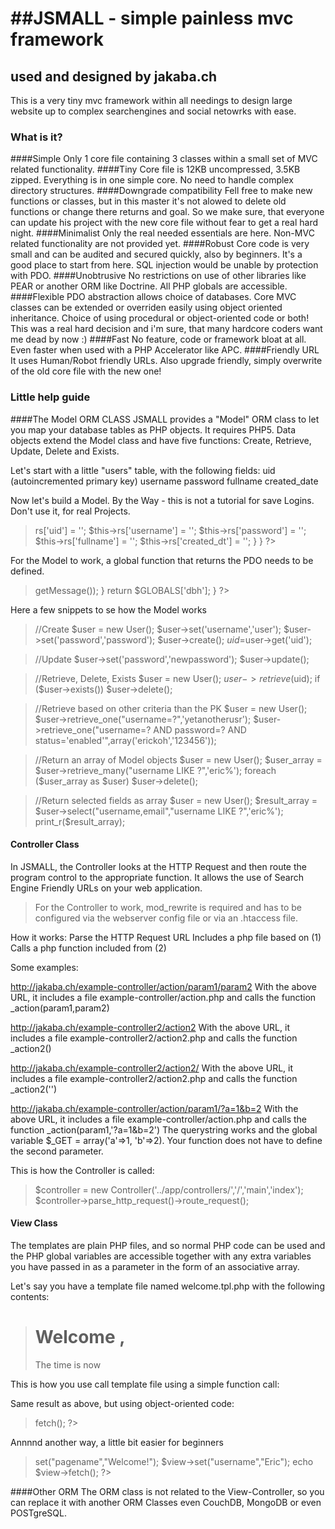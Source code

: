 ##JSMALL - simple painless mvc framework====================used and designed by jakaba.ch---------------------This is a very tiny mvc framework within all needingsto design large website up to complex searchengines andsocial netowrks with ease.### What is it?####SimpleOnly 1 core file containing 3 classes within a small set of MVC related functionality.####TinyCore file is 12KB uncompressed, 3.5KB zipped. Everything is in one simple core.No need to handle complex directory structures.####Downgrade compatibilityFell free to make new functions or classes, but in this master it's not alowed to delete old functionsor change there returns and goal. So we make sure, that everyone can update his project with the new core file withoutfear to get a real hard night.####MinimalistOnly the real needed essentials are here. Non-MVC related functionality are not provided yet.####RobustCore code is very small and can be audited and secured quickly, also by beginners. It's a good place to start from here.SQL injection would be unable by protection with PDO.####UnobtrusiveNo restrictions on use of other libraries like PEAR or another ORM like Doctrine.All PHP globals are accessible.####FlexiblePDO abstraction allows choice of databases.Core MVC classes can be extended or overriden easily using object oriented inheritance.Choice of using procedural or object-oriented code or both! This was a real hard decision and i'm sure,that many hardcore coders want me dead by now :)####FastNo feature, code or framework bloat at all.Even faster when used with a PHP Accelerator like APC.####Friendly URLIt uses Human/Robot friendly URLs.Also upgrade friendly, simply overwrite of the old core file with the new one!### Little help guide####The Model ORM CLASSJSMALL provides a "Model" ORM class to let you map your database tables as PHP objects. It requires PHP5.Data objects extend the Model class and have five functions: Create, Retrieve, Update, Delete and Exists.Let's start with a little "users" table, with the following fields: uid (autoincremented primary key)usernamepassword fullname created_dateNow let's build a Model. By the Way - this is not a tutorial for save Logins. Don't use it, for real Projects.> <?php>	class User extends Model {>	function User() {>	//call parent with primary key name "uid", table name "users">	//and function that returns the pdo handler named "getdbh">	parent::__construct('uid','users','getdbh');>	//list of table fields below, need not contain all fields in table.>	$this->rs['uid'] = '';>	$this->rs['username'] = '';>	$this->rs['password'] = '';>	$this->rs['fullname'] = '';>	$this->rs['created_dt'] = '';>	}>}>?>For the Model to work, a global function that returns the PDO needs to be defined.><?php>	//To release the database connection simply do:>	//$GLOBALS['dbh']=null;>	function getdbh() {>		if (!isset($GLOBALS['dbh']))>	try {>		//$GLOBALS['dbh'] = new PDO('sqlite:'.APP_PATH.'db/dbname.sqlite');>		$GLOBALS['dbh'] = new PDO('mysql:host=localhost;dbname=dbname', 'username', 'password');>	} catch (PDOException $e) {>		die('Connection failed: '.$e->getMessage());>	}> 	return $GLOBALS['dbh'];>}>?>Here a few snippets to se how the Model works>//Create>$user = new User();>$user->set('username','user');>$user->set('password','password');>$user->create();>$uid=$user->get('uid');>//Update>$user->set('password','newpassword');>$user->update();>//Retrieve, Delete, Exists>$user = new User();>$user->retrieve($uid);>if ($user->exists())>  $user->delete();>//Retrieve based on other criteria than the PK>$user = new User();>$user->retrieve_one("username=?",'yetanotherusr');>$user->retrieve_one("username=? AND password=? AND status='enabled'",array('erickoh','123456'));>//Return an array of Model objects>$user = new User();>$user_array = $user->retrieve_many("username LIKE ?",'eric%');>foreach ($user_array as $user)>  $user->delete();>//Return selected fields as array>$user = new User();>$result_array = $user->select("username,email","username LIKE ?",'eric%');>print_r($result_array);#### Controller ClassIn JSMALL, the Controller looks at the HTTP Request and then route the program control to the appropriate function.It allows the use of Search Engine Friendly URLs on your web application.> For the Controller to work, mod_rewrite is required and has to be configured via the webserver config file or via an .htaccess file.How it works:Parse the HTTP Request URLIncludes a php file based on (1)Calls a php function included from (2)Some examples:http://jakaba.ch/example-controller/action/param1/param2With the above URL, it includes a file example-controller/action.php and calls the function _action(param1,param2)http://jakaba.ch/example-controller2/action2With the above URL, it includes a file example-controller2/action2.php and calls the function _action2()http://jakaba.ch/example-controller2/action2/With the above URL, it includes a file example-controller2/action2.php and calls the function _action2('')http://jakaba.ch/example-controller/action/param1/?a=1&b=2With the above URL, it includes a file example-controller/action.php and calls the function _action(param1,'?a=1&b=2')The querystring works and the global variable $_GET = array('a'=>1, 'b'=>2). Your function does not have to define the second parameter.This is how the Controller is called:>$controller = new Controller('../app/controllers/','/','main','index'); >$controller->parse_http_request()->route_request();#### View ClassThe templates are plain PHP files, and so normal PHP code can be used and the PHP global variables are accessible together with any extra variables you have passed in as a parameter in the form of an associative array.Let's say you have a template file named welcome.tpl.php with the following contents:><html>>  <head>>    <title><?php echo $pagename;?></title>>  </head>>  <body>>    <h1>Welcome <?php echo $username;?>,</h1>>    <p>The time is now <?php echo date("Y-m-d H:i:s");?></p>>  </body>></html>This is how you use call template file using a simple function call:><?php>	$vars = array("pagename"="Welcome!","username"="yetanotherusr");>	echo View::do_fetch("/path/to/welcome.tpl.php",$vars);>?>Same result as above, but using object-oriented code:><?php>	$vars = array("pagename"="Welcome!","username"="yetanotherusr");>	$view = new View("/path/to/welcome.tpl.php",$vars);>	echo $view->fetch();>?>Annnnd another way, a little bit easier for beginners><?php>	$view = new View("/path/to/welcome.tpl.php");>	$view->set("pagename","Welcome!");>	$view->set("username","Eric");>	echo $view->fetch();>?>####Other ORMThe ORM class is not related to the View-Controller, so you can replace it with another ORM Classes even CouchDB, MongoDB or even POSTgreSQL.